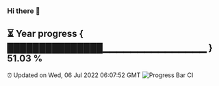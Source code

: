 ### Hi there 👋
⏳ Year progress { ███████████████▁▁▁▁▁▁▁▁▁▁▁▁▁▁▁ } 51.03 %
---
⏰ Updated on Wed, 06 Jul 2022 06:07:52 GMT
![Progress Bar CI](https://github.com/Moyi321/Moyi321/workflows/Progress%20Bar%20CI/badge.svg)
